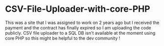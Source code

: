 # CSV-File-Uploader-with-core-PHP
This was a site that I was assigned to work on 2 years ago but I received the payment and the contract has finally expired so I am uploading the code publicly. CSV file uploader to a SQL DB isn't available at the moment using core PHP so this might be helpful to the dev community !
